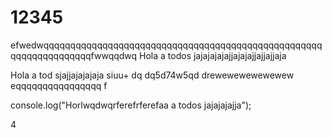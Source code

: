 # 12345

efwedwqqqqqqqqqqqqqqqqqqqqqqqqqqqqqqqqqqqqqqqqqqqqqqqqqqqqqqqqqqqqqqqqqqqfwwqqdwq
Hola a todos jajajajajajjajajajjajjajjaja

Hola a tod sjajjajajajaja siuu+
dq
dq5d74w5qd
drewewewewewewew
eqqqqqqqqqqqqqqqq
f

console.log("Horlwqdwqrferefrferefaa a todos jajajajajja");

4

<script>
 	console.log("Horlwqdwqrferefrferefaa a todos jajajaja");
	alert("liar");
</script>